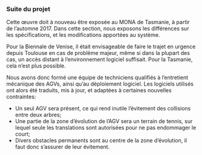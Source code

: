 ### Suite du projet

Cette œuvre doit à nouveau être exposée au MONA de Tasmanie, à partir de l’automne 2017.
Dans cette section, nous exposons les différences sur les spécifications, et les modifications apportées au système.

Pour la Biennale de Venise, il était envisageable de faire le trajet en urgence depuis Toulouse en cas de problème
majeur, même si dans la plupart des cas, un accès distant à l’environnement logiciel suffisait. Pour la Tasmanie, cela
n’est plus possible.

Nous avons donc formé une équipe de techniciens qualifiés à l’entretient mécanique des AGVs, ainsi qu’au déploiement
logiciel. Les logiciels utilisés ont alors été traduits, mis à jour, et adaptées à certaines nouvelles contraintes:

- Un seul AGV sera présent, ce qui rend inutile l’évitement des collisions entre deux arbres;
- Une partie de la zone d’évolution de l’AGV sera un terrain de tennis, sur lequel seule les translations sont
  autorisées pour ne pas endommager le court;
- Divers obstacles permanents sont au centre de la zone d’évolution, il faut donc s’assurer de leur évitement.
